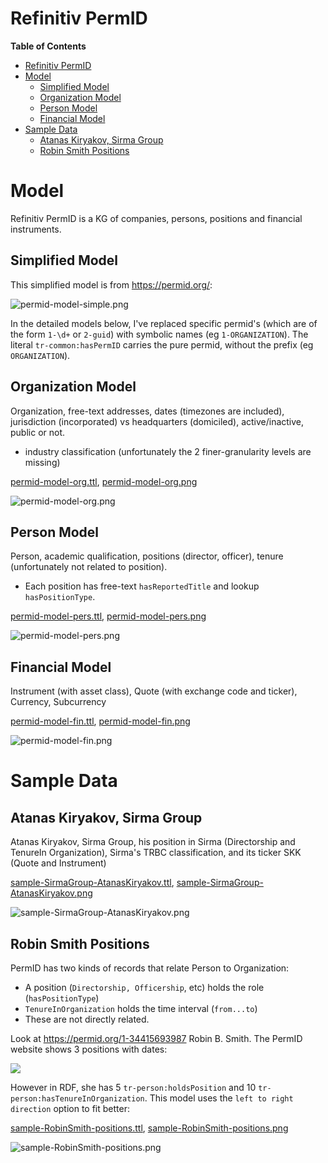 # Refinitiv PermID
<!-- markdown-toc start - Don't edit this section. Run M-x markdown-toc-refresh-toc -->
**Table of Contents**

- [Refinitiv PermID](#refinitiv-permid)
- [Model](#model)
    - [Simplified Model](#simplified-model)
    - [Organization Model](#organization-model)
    - [Person Model](#person-model)
    - [Financial Model](#financial-model)
- [Sample Data](#sample-data)
    - [Atanas Kiryakov, Sirma Group](#atanas-kiryakov-sirma-group)
    - [Robin Smith Positions](#robin-smith-positions)

<!-- markdown-toc end -->

# Model
Refinitiv PermID is a KG of companies, persons, positions and financial instruments.

## Simplified Model
This simplified model is from https://permid.org/:

![permid-model-simple.png](permid-model-simple.png)

In the detailed models below, I've replaced specific permid's (which are of the form `1-\d+` or `2-guid`) 
with symbolic names (eg `1-ORGANIZATION`). 
The literal `tr-common:hasPermID` carries the pure permid, without the prefix (eg `ORGANIZATION`).

## Organization Model

Organization, free-text addresses, dates (timezones are included), jurisdiction (incorporated) vs headquarters (domiciled), active/inactive, public or not.
- industry classification (unfortunately the 2 finer-granularity levels are missing)

[permid-model-org.ttl](permid-model-org.ttl), [permid-model-org.png](permid-model-org.png)

![permid-model-org.png](permid-model-org.png)

## Person Model

Person, academic qualification, positions (director, officer), tenure (unfortunately not related to position).
- Each position has free-text `hasReportedTitle` and lookup `hasPositionType`.

[permid-model-pers.ttl](permid-model-pers.ttl), [permid-model-pers.png](permid-model-pers.png)

![permid-model-pers.png](permid-model-pers.png)

## Financial Model
Instrument (with asset class), Quote (with exchange code and ticker), Currency, Subcurrency

[permid-model-fin.ttl](permid-model-fin.ttl), [permid-model-fin.png](permid-model-fin.png)

![permid-model-fin.png](permid-model-fin.png)


# Sample Data

## Atanas Kiryakov, Sirma Group

Atanas Kiryakov, Sirma Group, his position in Sirma (Directorship and TenureIn Organization), Sirma's TRBC classification, and its ticker SKK (Quote and Instrument)

[sample-SirmaGroup-AtanasKiryakov.ttl](sample-SirmaGroup-AtanasKiryakov.ttl), [sample-SirmaGroup-AtanasKiryakov.png](sample-SirmaGroup-AtanasKiryakov.png)

![sample-SirmaGroup-AtanasKiryakov.png](sample-SirmaGroup-AtanasKiryakov.png)

## Robin Smith Positions

PermID has two kinds of records that relate Person to Organization:

- A position (`Directorship, Officership`, etc) holds the role (`hasPositionType`)
- `TenureInOrganization`  holds the time interval (`from...to`)
- These are not directly related. 

Look at https://permid.org/1-34415693987 Robin B. Smith.
The PermID website shows 3 positions with dates:

![](RobinSmith-on-website.png)

However in RDF, she has 5 `tr-person:holdsPosition` and 10 `tr-person:hasTenureInOrganization`.
This model uses the `left to right direction` option to fit better:

[sample-RobinSmith-positions.ttl](sample-RobinSmith-positions.ttl), [sample-RobinSmith-positions.png](sample-RobinSmith-positions.png)

![sample-RobinSmith-positions.png](sample-RobinSmith-positions.png)
